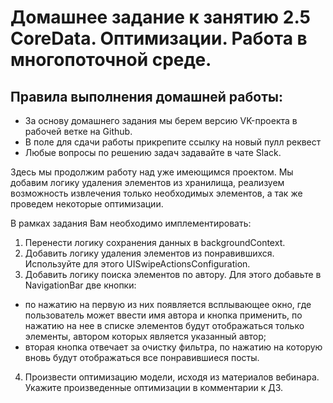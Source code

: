 # Домашнее задание к занятию 2.5 CoreData. Оптимизации. Работа в многопоточной среде.

## Правила выполнения домашней работы:
* За основу домашнего задания мы берем версию VK-проекта в рабочей ветке на Github. 
* В поле для сдачи работы прикрепите ссылку на новый пулл реквест
* Любые вопросы по решению задач задавайте в чате Slack.

Здесь мы продолжим работу над уже имеющимся проектом. 
Мы добавим логику удаления элементов из хранилища, реализуем возможность извлечения только необходимых элементов, а так же проведем некоторые оптимизации.

В рамках задания Вам необходимо имплементировать:
1. Перенести логику сохранения данных в backgroundContext.
1. Добавить логику удаления элементов из понравившихся. Используйте для этого UISwipeActionsConfiguration.
1. Добавить логику поиска элементов по автору. Для этого добавьте в NavigationBar две кнопки: 
* по нажатию на первую из них появляется всплывающее окно, где пользователь может ввести имя автора и кнопка применить, по нажатию на нее в списке элементов будут отображаться только элементы, автором которых является указанный автор;
* вторая кнопка отвечает за очистку фильтра, по нажатию на которую вновь будут отображаться все понравившиеся посты.
4. Произвести оптимизацию модели, исходя из материалов вебинара. Укажите произведенные оптимизации в комментарии к ДЗ.

